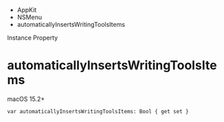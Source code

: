 

- AppKit
- NSMenu
-  automaticallyInsertsWritingToolsItems 

Instance Property

# automaticallyInsertsWritingToolsItems

macOS 15.2+

``` source
var automaticallyInsertsWritingToolsItems: Bool { get set }
```


